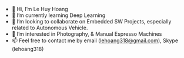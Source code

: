 - 👋 Hi, I’m Le Huy Hoang
- 🌱 I’m currently learning Deep Learning
- 💞️ I’m looking to collaborate on Embedded SW Projects, especially related to Autonomous Vehicle.
- 👀 I’m interested in Photography, & Manual Espresso Machines
- 📫 Feel free to contact me by email (lehoang318@gmail.com), Skype (lehoang318)

<!---
lehoang318/lehoang318 is a ✨ special ✨ repository because its `README.md` (this file) appears on your GitHub profile.
You can click the Preview link to take a look at your changes.
--->
